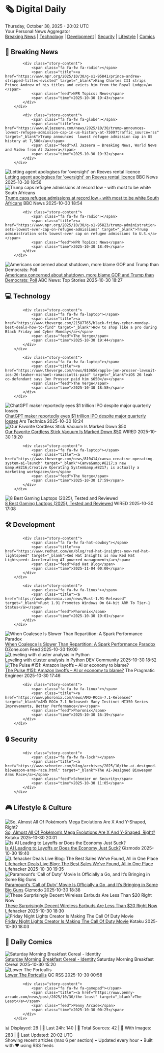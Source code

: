 <!-- Processing 54 RSS feeds at 2025-10-30 20:02:17 UTC -->
<!-- Processing: Saturday Morning Breakfast Cereal -->
<!-- Processing: Penny Arcade -->
<!-- Processing: Poorly Drawn Lines -->
<!-- Processing: Garfield -->
<!-- Processing: Cyanide & Happiness -->
<!-- Processing: Questionable Content -->
<!-- Processing: Girl Genius -->
<!-- Processing: CNN Top Stories -->
<!-- Processing: BBC World News -->
<!-- Processing: BBC Breaking News -->
<!-- Processing: Al Jazeera Breaking News -->
<!-- Processing: NPR News -->
<!-- Processing: CBC News -->
<!-- Error processing https://rss.cbc.ca/lineup/topstories.xml: The read operation timed out -->
<!-- Processing: Reuters Top News -->
<!-- Processing: Associated Press Breaking -->
<!-- Processing: ABC News Breaking -->
<!-- Processing: NBC News Breaking -->
<!-- Processing: Guardian World News -->
<!-- Processing: The Verge -->
<!-- Processing: WIRED -->
<!-- Processing: Phoronix Linux News -->
<!-- Processing: Red Hat Blog -->
<!-- Processing: Ubuntu Blog -->
<!-- Processing: DZone -->
<!-- Processing: Martin Fowler -->
<!-- Processing: Coding Horror -->
<!-- Processing: The Pragmatic Engineer -->
<!-- Processing: Lifehacker -->
<!-- Processing: Gizmodo -->
<!-- Processing: Kotaku -->
<!-- Processing: Boing Boing -->
<!-- Processing: Krebs on Security -->
<!-- Generated 15 new posts out of 32 feeds processed -->
<div class="newspaper-header">
    <h1 class="newspaper-title">🗞️ Digital Daily</h1>
    <div class="newspaper-date">Thursday, October 30, 2025 - 20:02 UTC</div>
    <div class="newspaper-subtitle">Your Personal News Aggregator</div>
</div>

<div class="newspaper-nav">
    <a href="#breaking">Breaking News</a> |
    <a href="#tech">Technology</a> |
    <a href="#dev">Development</a> |
    <a href="#security">Security</a> |
    <a href="#lifestyle">Lifestyle</a> |
    <a href="#webcomics">Comics</a>
</div>

<div class="news-section breaking-news" id="breaking">
<h2 class="section-header">🚨 Breaking News</h2>
<div class="stories-container">
<div class="story">
            
            <div class="story-content">
                <span class="fa fa-fw fa-radio"></span>
                <span class="title"><a href="https://www.npr.org/2025/10/30/g-s1-95841/prince-andrew-stripped-titles-evicted" target="_blank">King Charles III strips Prince Andrew of his titles and evicts him from the Royal Lodge</a></span>
                <span class="feed">NPR Topics: News</span>
                <span class="time">2025-10-30 19:43</span>
            </div>
        </div>
<div class="story">
            
            <div class="story-content">
                <span class="fa fa-fw fa-globe"></span>
                <span class="title"><a href="https://www.aljazeera.com/news/2025/10/30/trump-announces-lowest-refugee-admission-cap-in-us-history-at-7500?traffic_source=rss" target="_blank">Trump announces  lowest refugee admission cap in US history at 7,500</a></span>
                <span class="feed">Al Jazeera – Breaking News, World News and Video from Al Jazeera</span>
                <span class="time">2025-10-30 19:32</span>
            </div>
        </div>
<div class="story">
            <img src="https://ichef.bbci.co.uk/ace/standard/240/cpsprodpb/49c3/live/b122fec0-b5c9-11f0-b2a1-6f537f66f9aa.jpg" alt="Letting agent apologises for &#x27;oversight&#x27; on Reeves rental licence" class="story-image" loading="lazy" onerror="this.style.display='none'">
            <div class="story-content">
                <span class="fa fa-fw fa-flag"></span>
                <span class="title"><a href="https://www.bbc.com/news/articles/cx2p55ejy88o?at_medium=RSS&at_campaign=rss" target="_blank">Letting agent apologises for &#x27;oversight&#x27; on Reeves rental licence</a></span>
                <span class="feed">BBC News</span>
                <span class="time">2025-10-30 18:56</span>
            </div>
        </div>
<div class="story">
            <img src="https://ichef.bbci.co.uk/ace/standard/240/cpsprodpb/398b/live/524dfa10-b5b7-11f0-962a-97c89857c780.jpg" alt="Trump caps refugee admissions at record low - with most to be white South Africans" class="story-image" loading="lazy" onerror="this.style.display='none'">
            <div class="story-content">
                <span class="fa fa-fw fa-earth-americas"></span>
                <span class="title"><a href="https://www.bbc.com/news/articles/cy40jj71243o?at_medium=RSS&at_campaign=rss" target="_blank">Trump caps refugee admissions at record low - with most to be white South Africans</a></span>
                <span class="feed">BBC News</span>
                <span class="time">2025-10-30 18:54</span>
            </div>
        </div>
<div class="story">
            
            <div class="story-content">
                <span class="fa fa-fw fa-radio"></span>
                <span class="title"><a href="https://www.npr.org/2025/10/30/g-s1-95823/trump-administration-sets-lowest-ever-cap-on-refugee-admissions" target="_blank">Trump administration sets lowest-ever cap on refugee admissions to U.S.</a></span>
                <span class="feed">NPR Topics: News</span>
                <span class="time">2025-10-30 18:49</span>
            </div>
        </div>
<div class="story">
            <img src="https://s.abcnews.com/images/US/capitol-1-rt-gmh-251029_1761751473708_hpMain_4x3t_384.jpg" alt="Americans concerned about shutdown, more blame GOP and Trump than Democrats: Poll" class="story-image" loading="lazy" onerror="this.style.display='none'">
            <div class="story-content">
                <span class="fa fa-fw fa-tv"></span>
                <span class="title"><a href="https://abcnews.go.com/Politics/americans-increasingly-concerned-government-shutdown-blame-republicans-trump/story?id=127019678" target="_blank">Americans concerned about shutdown, more blame GOP and Trump than Democrats: Poll</a></span>
                <span class="feed">ABC News: Top Stories</span>
                <span class="time">2025-10-30 18:27</span>
            </div>
        </div>
</div>
</div>
<div class="news-section tech-news" id="tech">
<h2 class="section-header">💻 Technology</h2>
<div class="stories-container">
<div class="story">
            
            <div class="story-content">
                <span class="fa fa-fw fa-laptop"></span>
                <span class="title"><a href="https://www.theverge.com/21587765/black-friday-cyber-monday-best-deals-how-to-find" target="_blank">How to shop like a pro during Black Friday and Cyber Monday</a></span>
                <span class="feed">The Verge</span>
                <span class="time">2025-10-30 19:44</span>
            </div>
        </div>
<div class="story">
            
            <div class="story-content">
                <span class="fa fa-fw fa-laptop"></span>
                <span class="title"><a href="https://www.theverge.com/news/810656/apple-jon-prosser-lawsuit-ios-26-leaker-michael-ramacciotti-paid" target="_blank">iOS 26 leak co-defendant says Jon Prosser paid him $650</a></span>
                <span class="feed">The Verge</span>
                <span class="time">2025-10-30 18:58</span>
            </div>
        </div>
<div class="story">
            <img src="https://cdn.arstechnica.net/wp-content/uploads/2024/10/openai_treasurechest_1-500x500.jpg" alt="ChatGPT maker reportedly eyes $1 trillion IPO despite major quarterly losses" class="story-image" loading="lazy" onerror="this.style.display='none'">
            <div class="story-content">
                <span class="fa fa-fw fa-cog"></span>
                <span class="title"><a href="https://arstechnica.com/ai/2025/10/is-openai-worth-1-trillion-potential-ipo-may-reveal-the-answer/" target="_blank">ChatGPT maker reportedly eyes $1 trillion IPO despite major quarterly losses</a></span>
                <span class="feed">Ars Technica</span>
                <span class="time">2025-10-30 18:24</span>
            </div>
        </div>
<div class="story">
            <img src="https://media.wired.com/photos/6903a2ef7e68b5a0905771d5/master/pass/Our%20Favorite%20Cordless%20Stick%20Vacuum%20is%20Marked%20Down%20by%20$50.png" alt="Our Favorite Cordless Stick Vacuum Is Marked Down $50" class="story-image" loading="lazy" onerror="this.style.display='none'">
            <div class="story-content">
                <span class="fa fa-fw fa-bolt"></span>
                <span class="title"><a href="https://www.wired.com/story/bissell-powerclean-furfinder-deal-1025/" target="_blank">Our Favorite Cordless Stick Vacuum Is Marked Down $50</a></span>
                <span class="feed">WIRED</span>
                <span class="time">2025-10-30 18:20</span>
            </div>
        </div>
<div class="story">
            
            <div class="story-content">
                <span class="fa fa-fw fa-laptop"></span>
                <span class="title"><a href="https://www.theverge.com/news/810414/canva-creative-operating-system-ai-launch" target="_blank">Canva&amp;#8217;s new &amp;#8216;Creative Operating System&amp;#8217; is actually a marketing workspace</a></span>
                <span class="feed">The Verge</span>
                <span class="time">2025-10-30 17:59</span>
            </div>
        </div>
<div class="story">
            <img src="https://media.wired.com/photos/6843d25f93d1ae9631e55a37/master/pass/Best%20gaming%20laptops%202025%20update_.png" alt="8 Best Gaming Laptops (2025), Tested and Reviewed" class="story-image" loading="lazy" onerror="this.style.display='none'">
            <div class="story-content">
                <span class="fa fa-fw fa-bolt"></span>
                <span class="title"><a href="https://www.wired.com/gallery/best-gaming-laptops/" target="_blank">8 Best Gaming Laptops (2025), Tested and Reviewed</a></span>
                <span class="feed">WIRED</span>
                <span class="time">2025-10-30 17:08</span>
            </div>
        </div>
</div>
</div>
<div class="news-section dev-news" id="dev">
<h2 class="section-header">🛠️ Development</h2>
<div class="stories-container">
<div class="story">
            
            <div class="story-content">
                <span class="fa fa-fw fa-hat-cowboy"></span>
                <span class="title"><a href="https://www.redhat.com/en/blog/red-hat-insights-now-red-hat-lightspeed" target="_blank">Red Hat Insights is now Red Hat Lightspeed: Accelerating AI-powered management</a></span>
                <span class="feed">Red Hat Blog</span>
                <span class="time">2025-11-04 00:00</span>
            </div>
        </div>
<div class="story">
            
            <div class="story-content">
                <span class="fa fa-fw fa-linux"></span>
                <span class="title"><a href="https://www.phoronix.com/news/Rust-1.91-Released" target="_blank">Rust 1.91 Promotes Windows On 64-bit ARM To Tier-1 Status</a></span>
                <span class="feed">Phoronix</span>
                <span class="time">2025-10-30 19:01</span>
            </div>
        </div>
<div class="story">
            <img src="https://dz2cdn1.dzone.com/thumbnail?fid=18722148&w=600" alt="When Coalesce Is Slower Than Repartition: A Spark Performance Paradox" class="story-image" loading="lazy" onerror="this.style.display='none'">
            <div class="story-content">
                <span class="fa fa-fw fa-newspaper"></span>
                <span class="title"><a href="https://dzone.com/articles/spark-coalesce-vs-repartition-performance" target="_blank">When Coalesce Is Slower Than Repartition: A Spark Performance Paradox</a></span>
                <span class="feed">DZone.com Feed</span>
                <span class="time">2025-10-30 19:00</span>
            </div>
        </div>
<div class="story">
            <img src="https://media2.dev.to/dynamic/image/width=800%2Cheight=%2Cfit=scale-down%2Cgravity=auto%2Cformat=auto/https%3A%2F%2Fdev-to-uploads.s3.amazonaws.com%2Fuploads%2Farticles%2F7hwo0a10z279kdqhxm5j.jpg" alt="Leveling with cluster analysis in Python" class="story-image" loading="lazy" onerror="this.style.display='none'">
            <div class="story-content">
                <span class="fa fa-fw fa-code"></span>
                <span class="title"><a href="https://dev.to/hilton_fernandes_eaac26ab/leveling-with-cluster-analysis-in-python-400p" target="_blank">Leveling with cluster analysis in Python</a></span>
                <span class="feed">DEV Community</span>
                <span class="time">2025-10-30 18:52</span>
            </div>
        </div>
<div class="story">
            <img src="https://substack-post-media.s3.amazonaws.com/public/images/7cf4a1a3-e825-4653-b7e2-2920e3c4810e_420x300.png" alt="The Pulse #151: Amazon layoffs – AI or economy to blame?" class="story-image" loading="lazy" onerror="this.style.display='none'">
            <div class="story-content">
                <span class="fa fa-fw fa-wrench"></span>
                <span class="title"><a href="https://newsletter.pragmaticengineer.com/p/the-pulse-151" target="_blank">The Pulse #151: Amazon layoffs – AI or economy to blame?</a></span>
                <span class="feed">The Pragmatic Engineer</span>
                <span class="time">2025-10-30 17:46</span>
            </div>
        </div>
<div class="story">
            
            <div class="story-content">
                <span class="fa fa-fw fa-linux"></span>
                <span class="title"><a href="https://www.phoronix.com/news/AMD-ROCm-7.1-Released" target="_blank">AMD ROCm 7.1 Released: Many Instinct MI350 Series Improvements, Better Performance</a></span>
                <span class="feed">Phoronix</span>
                <span class="time">2025-10-30 16:19</span>
            </div>
        </div>
</div>
</div>
<div class="news-section security-news" id="security">
<h2 class="section-header">🔒 Security</h2>
<div class="stories-container">
<div class="story">
            
            <div class="story-content">
                <span class="fa fa-fw fa-lock"></span>
                <span class="title"><a href="https://www.schneier.com/blog/archives/2025/10/the-ai-designed-bioweapon-arms-race.html" target="_blank">The AI-Designed Bioweapon Arms Race</a></span>
                <span class="feed">Schneier on Security</span>
                <span class="time">2025-10-30 11:05</span>
            </div>
        </div>
</div>
</div>
<div class="news-section lifestyle-news" id="lifestyle">
<h2 class="section-header">🎮 Lifestyle & Culture</h2>
<div class="stories-container">
<div class="story">
            <img src="https://kotaku.com/app/uploads/2025/10/image-15-1-1.jpg" alt="So, Almost All Of Pokémon’s Mega Evolutions Are X And Y-Shaped, Right?" class="story-image" loading="lazy" onerror="this.style.display='none'">
            <div class="story-content">
                <span class="fa fa-fw fa-gamepad"></span>
                <span class="title"><a href="https://kotaku.com/pokemon-legends-z-a-mega-evolutions-x-y-shaped-tahk0-2000640231" target="_blank">So, Almost All Of Pokémon’s Mega Evolutions Are X And Y-Shaped, Right?</a></span>
                <span class="feed">Kotaku</span>
                <span class="time">2025-10-30 20:01</span>
            </div>
        </div>
<div class="story">
            <img src="https://gizmodo.com/app/uploads/2020/04/yhvhqe6lxteenu0kbaiu-1024x576.jpg" alt="Is AI Leading to Layoffs or Does the Economy Just Suck?" class="story-image" loading="lazy" onerror="this.style.display='none'">
            <div class="story-content">
                <span class="fa fa-fw fa-computer"></span>
                <span class="title"><a href="https://gizmodo.com/is-ai-leading-to-layoffs-or-does-the-economy-just-suck-2000679535" target="_blank">Is AI Leading to Layoffs or Does the Economy Just Suck?</a></span>
                <span class="feed">Gizmodo</span>
                <span class="time">2025-10-30 19:40</span>
            </div>
        </div>
<div class="story">
            <img src="https://lifehacker.com/imagery/articles/01K6182WX6ZDMX6P1Y4STAJQJ2/hero-image.jpg" alt="Lifehacker Deals Live Blog: The Best Sales We’ve Found, All in One Place" class="story-image" loading="lazy" onerror="this.style.display='none'">
            <div class="story-content">
                <span class="fa fa-fw fa-life-ring"></span>
                <span class="title"><a href="https://lifehacker.com/best-deals-live-blog?utm_medium=RSS" target="_blank">Lifehacker Deals Live Blog: The Best Sales We’ve Found, All in One Place</a></span>
                <span class="feed">Lifehacker</span>
                <span class="time">2025-10-30 19:35</span>
            </div>
        </div>
<div class="story">
            <img src="https://gizmodo.com/app/uploads/2025/10/Call-of-Duty-Black-Ops-6-1280x853.jpg" alt="Paramount’s ‘Call of Duty’ Movie Is Officially a Go, and It’s Bringing in Some Big Guns" class="story-image" loading="lazy" onerror="this.style.display='none'">
            <div class="story-content">
                <span class="fa fa-fw fa-computer"></span>
                <span class="title"><a href="https://gizmodo.com/paramounts-call-of-duty-movie-is-officially-a-go-and-its-bringing-in-some-big-guns-2000679615" target="_blank">Paramount’s ‘Call of Duty’ Movie Is Officially a Go, and It’s Bringing in Some Big Guns</a></span>
                <span class="feed">Gizmodo</span>
                <span class="time">2025-10-30 18:38</span>
            </div>
        </div>
<div class="story">
            <img src="https://lifehacker.com/imagery/articles/01K8V5Y98RX3KK9BX897MZ05P9/hero-image.png" alt="These Surprisingly Decent Wireless Earbuds Are Less Than $20 Right Now" class="story-image" loading="lazy" onerror="this.style.display='none'">
            <div class="story-content">
                <span class="fa fa-fw fa-life-ring"></span>
                <span class="title"><a href="https://lifehacker.com/tech/wireless-jlab-earbuds-deal-walmart?utm_medium=RSS" target="_blank">These Surprisingly Decent Wireless Earbuds Are Less Than $20 Right Now</a></span>
                <span class="feed">Lifehacker</span>
                <span class="time">2025-10-30 18:30</span>
            </div>
        </div>
<div class="story">
            <img src="https://kotaku.com/app/uploads/2024/10/1bd723454724c9140f5e322fa1985c99-1280x720.jpg" alt="Friday Night Lights Creator Is Making The Call Of Duty Movie" class="story-image" loading="lazy" onerror="this.style.display='none'">
            <div class="story-content">
                <span class="fa fa-fw fa-gamepad"></span>
                <span class="title"><a href="https://kotaku.com/friday-night-lights-creator-yellowstone-call-of-duty-movie-paramount-2000640211" target="_blank">Friday Night Lights Creator Is Making The Call Of Duty Movie</a></span>
                <span class="feed">Kotaku</span>
                <span class="time">2025-10-30 18:03</span>
            </div>
        </div>
</div>
</div>
<div class="news-section webcomics-section" id="webcomics">
<h2 class="section-header">🎨 Daily Comics</h2>
<div class="stories-container">
<div class="story">
            <img src="https://www.smbc-comics.com/comics/1761793959-20251030.png" alt="Saturday Morning Breakfast Cereal - Identity" class="story-image" loading="lazy" onerror="this.style.display='none'">
            <div class="story-content">
                <span class="fa fa-fw fa-smile"></span>
                <span class="title"><a href="https://www.smbc-comics.com/comic/identity-2" target="_blank">Saturday Morning Breakfast Cereal - Identity</a></span>
                <span class="feed">Saturday Morning Breakfast Cereal</span>
                <span class="time">2025-10-30 15:20</span>
            </div>
        </div>
<div class="story">
            <img src="http://www.questionablecontent.net/comics/5690.png" alt="Lower The Portcullis" class="story-image" loading="lazy" onerror="this.style.display='none'">
            <div class="story-content">
                <span class="fa fa-fw fa-music"></span>
                <span class="title"><a href="http://questionablecontent.net/view.php?comic=5690" target="_blank">Lower The Portcullis</a></span>
                <span class="feed">QC RSS</span>
                <span class="time">2025-10-30 00:58</span>
            </div>
        </div>
<div class="story">
            
            <div class="story-content">
                <span class="fa fa-fw fa-gamepad"></span>
                <span class="title"><a href="https://www.penny-arcade.com/news/post/2025/10/30/the-least" target="_blank">The Least</a></span>
                <span class="feed">Penny Arcade</span>
                <span class="time">2025-10-30 00:25</span>
            </div>
        </div>
</div>
</div>

<div class="newspaper-footer">
    <div class="stats">
        📊 Displayed: 28 | 📅 Last 24h: 140 | 📡 Total Sources: 42 | 📸 With Images: 283 |
        🔄 Last Updated: 20:02 UTC
    </div>
    <div class="footer-note">
        Showing recent articles (max 6 per section) • Updated every hour • Built with ❤️ using RSS feeds
    </div>
</div>
